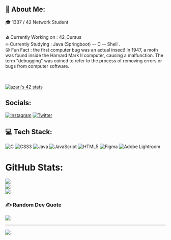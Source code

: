 ## 💫 About Me:
🎓 1337 / 42 Network Student 
<br><br>
⛳ Currently Working on : 42_Cursus
<br>
🔥 Currently Studying : Java (Springboot) -- C -- Shell .
<br>
😜 Fun Fact : the first computer bug was an actual insect! In 1947, a moth
               was found inside the Harvard Mark II computer, causing a malfunction.
               The term "debugging" was coined to refer to the process of removing errors
               or bugs from computer software.

<br><br>
[![azari's 42 stats](https://badge.mediaplus.ma/black/azari)](https://github.com/oakoudad/badge42)


## Socials: 
[![Instagram](https://img.shields.io/badge/Instagram-%23E4405F.svg?logo=Instagram&logoColor=white)](https://instagram.com/z_anaas) [![Twitter](https://img.shields.io/badge/Twitter-%231DA1F2.svg?logo=Twitter&logoColor=white)](https://twitter.com/Z_anas) 

## 💻 Tech Stack:
![C](https://img.shields.io/badge/c-%2300599C.svg?style=for-the-badge&logo=c&logoColor=white) ![CSS3](https://img.shields.io/badge/css3-%231572B6.svg?style=for-the-badge&logo=css3&logoColor=white) ![Java](https://img.shields.io/badge/java-%23ED8B00.svg?style=for-the-badge&logo=java&logoColor=white) ![JavaScript](https://img.shields.io/badge/javascript-%23323330.svg?style=for-the-badge&logo=javascript&logoColor=%23F7DF1E) ![HTML5](https://img.shields.io/badge/html5-%23E34F26.svg?style=for-the-badge&logo=html5&logoColor=white) 	![Figma](https://img.shields.io/badge/figma-%23F24E1E.svg?style=for-the-badge&logo=figma&logoColor=white) ![Adobe Lightroom](https://img.shields.io/badge/Adobe%20Lightroom-31A8FF.svg?style=for-the-badge&logo=Adobe%20Lightroom&logoColor=white)
#  GitHub Stats:
![](https://github-readme-stats.vercel.app/api?username=ZaariAnas&theme=dark&hide_border=false&include_all_commits=false&count_private=false)<br/>
![](https://github-readme-streak-stats.herokuapp.com/?user=ZaariAnas&theme=dark&hide_border=false)<br/>
![](https://github-readme-stats.vercel.app/api/top-langs/?username=ZaariAnas&theme=dark&hide_border=false&include_all_commits=false&count_private=false&layout=compact)

### ✍️ Random Dev Quote
![](https://quotes-github-readme.vercel.app/api?type=horizontal&theme=radical)


---
[![](https://visitcount.itsvg.in/api?id=ZaariAnas&icon=0&color=0)](https://visitcount.itsvg.in)
